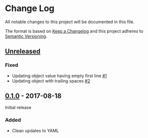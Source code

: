 # Change Log

All notable changes to this project will be documented in this file.

The format is based on [Keep a Changelog](http://keepachangelog.com/)
and this project adheres to [Semantic Versioning](http://semver.org/).

## [Unreleased]

[Unreleased]: https://github.com/atomist/yaml-updater/compare/0.1.0...HEAD

### Fixed

-   Updating object value having empty first line [#1][1]
-   Updating object with trailing spaces [#2][2]

[1]: https://github.com/atomist/yaml-updater/issues/1
[2]: https://github.com/atomist/yaml-updater/issues/2

## [0.1.0] - 2017-08-18

Initial release

[0.1.0]: https://github.com/atomist/yaml-updater/releases/tag/0.1.0

### Added

-   Clean updates to YAML
